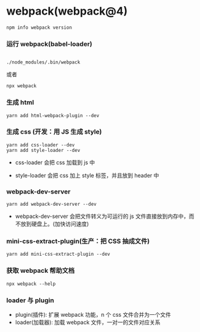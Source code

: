 # webpack(webpack@4)

```
npm info webpack version
```

### 运行 webpack(babel-loader)

```

./node_modules/.bin/webpack
```

或者

```
npx webpack
```

### 生成 html

```
yarn add html-webpack-plugin --dev
```

### 生成 css (开发：用 JS 生成 style)

```
yarn add css-loader --dev
yarn add style-loader --dev
```

- css-loader 会把 css 加载到 js 中

- style-loader 会把 css 加上 style 标签，并且放到 header 中

### webpack-dev-server

```
yarn add webpack-dev-server --dev
```

- webpack-dev-server 会把文件转义为可运行的 js 文件直接放到内存中，而不放到硬盘上。(加快访问速度)

### mini-css-extract-plugin(生产：把 CSS 抽成文件)

```
yarn add mini-css-extract-plugin --dev
```

### 获取 webpack 帮助文档

```
npx webpack --help
```

### loader 与 plugin

- plugin(插件): 扩展 webpack 功能，n 个 css 文件合并为一个文件
- loader(加载器): 加载 webpack 文件，一对一的文件对应关系
